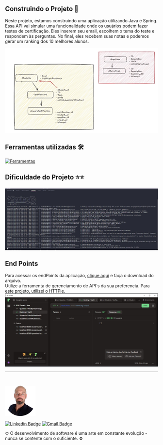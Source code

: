 ## Construindo o Projeto 🧱

Neste projeto, estamos construindo uma aplicação utilizando Java e Spring. Essa API vai simular uma funcionalidade onde os usuários podem fazer testes de certificação. Eles inserem seu email, escolhem o tema do teste e respondem às perguntas. No final, eles recebem suas notas e podemos gerar um ranking dos 10 melhores alunos.

![Projeto](certification_nlw/img/Screenshot_1.jpg)

## Ferramentas utilizadas 🛠

[![Ferramentas](https://skillicons.dev/icons?i=java,spring,postgres,docker,vscode&theme=dark)](https://skillicons.dev)

## Dificuldade do Projeto ⭐⭐
![Projeto](certification_nlw/img/Screenshot_2.jpg)


## End Points

Para acessar os endPoints da aplicação, [clique aqui](./certification_nlw/endPoint/postman-collection.json) e faça o download do arquivo.<br>
Utilize a ferramenta de gerenciamento de API´s da sua preferencia. Para este projeto, utilizei o HTTPie.
![httpie](certification_nlw/img/Screenshot_3.jpg)



---
<br />

<a href="https://github.com/akranz79/"><img src="https://github.com/akranz79/akranz79/blob/main/img/img2.png" width="100px;" alt="" /> </a>
 
[![Linkedin Badge](https://img.shields.io/badge/-Alexandre-blue?style=flat-square&logo=Linkedin&logoColor=white&link=https://www.linkedin.com/in/akranz/)](https://www.linkedin.com/in/akranz/)
[![Gmail Badge](https://img.shields.io/badge/-ahkranz79@gmail.com-c14438?style=flat-square&logo=Gmail&logoColor=white&link=mailto:ahkranz79@gmail.com)](mailto:ahkranz79@gmail.com)

⚙ O desenvolvimento de software é uma arte em constante evolução - nunca se contente com o suficiente. ⚙

